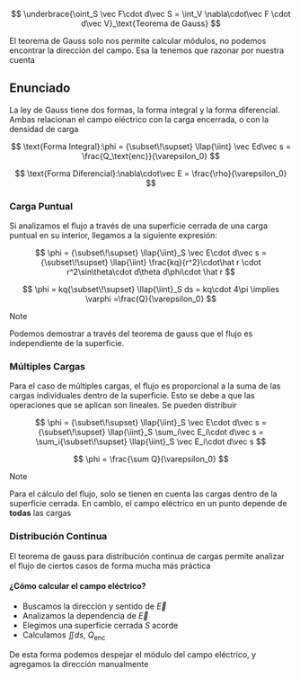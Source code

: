 $$
\underbrace{\oint_S \vec F\cdot d\vec S = \int_V \nabla\cdot\vec F \cdot d\vec V}_\text{Teorema de Gauss}
$$

El teorema de Gauss solo nos permite calcular módulos, no podemos encontrar la dirección del campo. Esa la tenemos que razonar por nuestra cuenta

## Enunciado

La ley de Gauss tiene dos formas, la forma integral y la forma diferencial. Ambas relacionan el campo eléctrico con la carga encerrada, o con la densidad de carga

$$
\text{Forma Integral}:\phi = {\subset\!\supset} \llap{\iint} \vec Ed\vec s = \frac{Q_\text{enc}}{\varepsilon_0}
$$

$$
\text{Forma Diferencial}:\nabla\cdot\vec E = \frac{\rho}{\varepsilon_0}
$$

### Carga Puntual

Si analizamos el flujo a través de una superficie cerrada de una carga puntual en su interior, llegamos a la siguiente expresión:

$$
\phi = {\subset\!\supset} \llap{\iint}_S \vec E\cdot d\vec s = {\subset\!\supset} \llap{\iint} \frac{kq}{r^2}\cdot\hat r \cdot r^2\sin\theta\cdot d\theta d\phi\cdot \hat r
$$

$$
\phi = kq{\subset\!\supset} \llap{\iint}_S ds = kq\cdot 4\pi \implies \varphi =\frac{Q}{\varepsilon_0}
$$

> [!note]
> Podemos demostrar a través del teorema de gauss que el flujo es independiente de la superficie.

### Múltiples Cargas

Para el caso de múltiples cargas, el flujo es proporcional a la suma de las cargas individuales dentro de la superficie. Esto se debe a que las operaciones que se aplican son lineales. Se pueden distribuir

$$
\phi = {\subset\!\supset} \llap{\iint}_S \vec E\cdot d\vec s = {\subset\!\supset} \llap{\iint}_S \sum_i\vec E_i\cdot d\vec s = \sum_i{\subset\!\supset} \llap{\iint}_S \vec E_i\cdot d\vec s
$$

$$
\phi = \frac{\sum Q}{\varepsilon_0}
$$

> [!note]
> Para el cálculo del flujo, solo se tienen en cuenta las cargas dentro de la superficie cerrada. En cambio, el campo eléctrico en un punto depende de **todas** las cargas

### Distribución Continua

El teorema de gauss para distribución continua de cargas permite analizar el flujo de ciertos casos de forma mucha más práctica

#### ¿Cómo calcular el campo eléctrico?

- Buscamos la dirección y sentido de $\vec E$
- Analizamos la dependencia de $\vec E$
- Elegimos una superficie cerrada $S$ acorde
- Calculamos $\iint ds$, $Q_\text{enc}$

De esta forma podemos despejar el módulo del campo eléctrico, y agregamos la dirección manualmente
